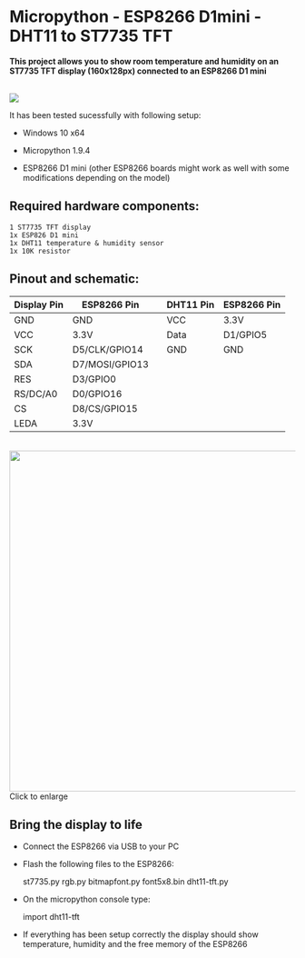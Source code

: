 # Micropython - ESP8266 D1mini - DHT11 to ST7735 TFT
**This project allows you to show room temperature and humidity on an ST7735 TFT display (160x128px) connected to an ESP8266 D1 mini**

</br>
<img src="https://imgur.com/HRgblQd.jpg">

It has been tested sucessfully with following setup:

* Windows 10 x64

* Micropython 1.9.4

* ESP8266 D1 mini  (other ESP8266 boards might work as well with some modifications depending on the model)

## Required hardware components:

    1 ST7735 TFT display
    1x ESP826 D1 mini
    1x DHT11 temperature & humidity sensor
	1x 10K resistor
          
## Pinout and schematic:

|Display Pin |ESP8266 Pin    |  |DHT11 Pin   |ESP8266 Pin  |
|------------|---------------|--|------------|-------------|
|GND         |GND            |  |VCC         |3.3V         |
|VCC         |3.3V           |  |Data        |D1/GPIO5     |
|SCK         |D5/CLK/GPIO14  |  |GND         |GND          |
|SDA         |D7/MOSI/GPIO13 |  |            |             |
|RES         |D3/GPIO0       |  |            |             |
|RS/DC/A0    |D0/GPIO16      |  |            |             |
|CS          |D8/CS/GPIO15   |  |            |             |
|LEDA        |3.3V           |  |            |             |
   
</br>
<img src="https://imgur.com/2dOCBLd.png" width="600">
Click to enlarge

## Bring the display to life

* Connect the ESP8266 via USB to your PC

* Flash the following files to the ESP8266:

	st7735.py
	rgb.py
	bitmapfont.py
	font5x8.bin
	dht11-tft.py

* On the micropython console type:

	import dht11-tft

* If everything has been setup correctly the display should show temperature, humidity and the free memory of the ESP8266
